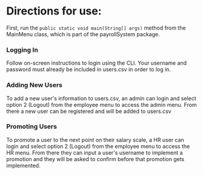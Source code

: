 # Directions for use:
First, run the ```public static void main(String[] args)``` method from the MainMenu class, which is part of the payrollSystem package.

### Logging In
Follow on-screen instructions to login using the CLI.
Your username and password must already be included in users.csv in order to log in.

### Adding New Users
To add a new user's information to users.csv, an admin can login and select option 2 (Logout)
from the employee menu to access the admin menu. From there a new user can be registered and will be added to users.csv

### Promoting Users
To promote a user to the next point on their salary scale, a HR user can login and select option 2 (Logout) 
from the employee menu to access the HR menu. From there they can input a user's username to implement a promotion and they will be asked to confirm before that promotion gets implemented.
